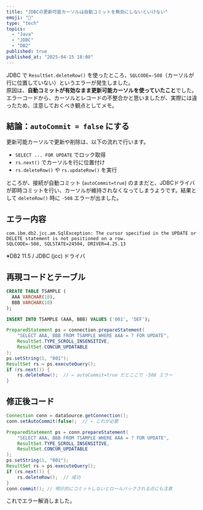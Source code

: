 ```yaml
---
title: "JDBCの更新可能カーソルは自動コミットを無効にしないといけない"
emoji: "🔄"
type: "tech"
topics:
  - "Java"
  - "JDBC"
  - "DB2"
published: true
published_at: "2025-04-15 18:00"
---
```


JDBC で `ResultSet.deleteRow()` を使ったところ、`SQLCODE=-508`（カーソルが行に位置していない）というエラーが発生しました。  
原因は、**自動コミットが有効なまま更新可能カーソルを使っていたこと**でした。  
エラーコードから、カーソルとレコードの不整合かと思いましたが、実際には違ったため、注意しておくべき観点としてメモ。

## 結論：`autoCommit = false` にする

更新可能カーソルで更新や削除は、以下の流れで行います。

- `SELECT ... FOR UPDATE` でロック取得  
- `rs.next()` でカーソルを行に位置付け  
- `rs.deleteRow()` や `rs.updateRow()` を実行  

ところが、接続が自動コミット (`autoCommit=true`) のままだと、JDBCドライバが即時コミットを行い、カーソルが維持されなくなってしまうようです。結果として `deleteRow()` 時に `-508` エラーが出ました。

## エラー内容

```plaintext
com.ibm.db2.jcc.am.SqlException: The cursor specified in the UPDATE or DELETE statement is not positioned on a row.
SQLCODE=-508, SQLSTATE=24504, DRIVER=4.25.13
```

※DB2 11.5 / JDBC (jcc) ドライバ

## 再現コードとテーブル

```sql
CREATE TABLE TSAMPLE (
  AAA VARCHAR(10),
  BBB VARCHAR(10)
);

INSERT INTO TSAMPLE (AAA, BBB) VALUES ('001', 'DEF');
```

```java
PreparedStatement ps = connection.prepareStatement(
    "SELECT AAA, BBB FROM TSAMPLE WHERE AAA = ? FOR UPDATE",
    ResultSet.TYPE_SCROLL_INSENSITIVE,
    ResultSet.CONCUR_UPDATABLE
);
ps.setString(1, "001");
ResultSet rs = ps.executeQuery();
if (rs.next()) {
    rs.deleteRow();  // ← autoCommit=true だとここで -508 エラー
}
```

## 修正後コード

```java
Connection conn = dataSource.getConnection();
conn.setAutoCommit(false);  // ← これが必要

PreparedStatement ps = conn.prepareStatement(
    "SELECT AAA, BBB FROM TSAMPLE WHERE AAA = ? FOR UPDATE",
    ResultSet.TYPE_SCROLL_INSENSITIVE,
    ResultSet.CONCUR_UPDATABLE
);
ps.setString(1, "001");
ResultSet rs = ps.executeQuery();
if (rs.next()) {
    rs.deleteRow();  // 成功
}
conn.commit(); // 明示的にコミットしないとロールバックされる点にも注意
```

これでエラー解消しました。
